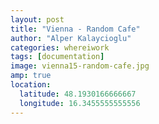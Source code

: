 ```yaml
---
layout: post
title: "Vienna - Random Cafe"
author: "Alper Kalaycioglu"
categories: whereiwork
tags: [documentation]
image: vienna15-random-cafe.jpg
amp: true
location:
  latitude: 48.1930166666667
  longitude: 16.3455555555556
---
```

